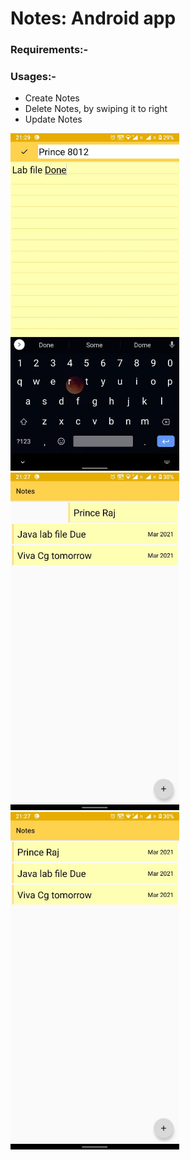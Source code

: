 # Notes: Android app

### Requirements:-



### Usages:-
- Create Notes
- Delete Notes, by swiping it to right
- Update Notes

<img src="image1.jpeg" width="270"/>


<img src="image2.jpeg" width="270"/>



<img src="image3.jpeg" width="270"/>

